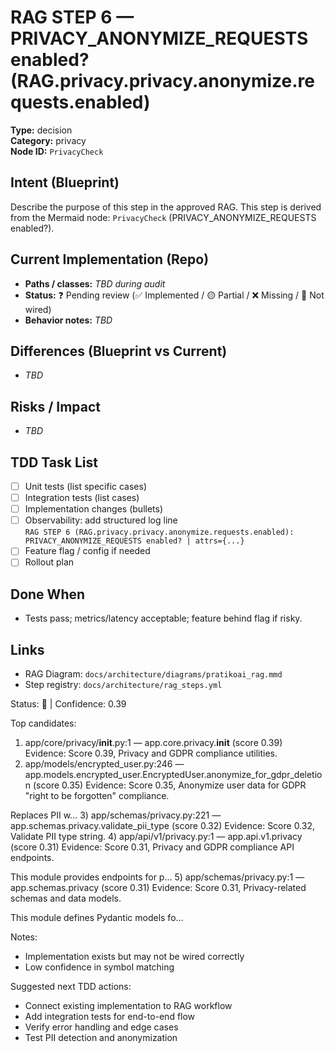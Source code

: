 # RAG STEP 6 — PRIVACY_ANONYMIZE_REQUESTS enabled? (RAG.privacy.privacy.anonymize.requests.enabled)

**Type:** decision  
**Category:** privacy  
**Node ID:** `PrivacyCheck`

## Intent (Blueprint)
Describe the purpose of this step in the approved RAG. This step is derived from the Mermaid node: `PrivacyCheck` (PRIVACY_ANONYMIZE_REQUESTS enabled?).

## Current Implementation (Repo)
- **Paths / classes:** _TBD during audit_
- **Status:** ❓ Pending review (✅ Implemented / 🟡 Partial / ❌ Missing / 🔌 Not wired)
- **Behavior notes:** _TBD_

## Differences (Blueprint vs Current)
- _TBD_

## Risks / Impact
- _TBD_

## TDD Task List
- [ ] Unit tests (list specific cases)
- [ ] Integration tests (list cases)
- [ ] Implementation changes (bullets)
- [ ] Observability: add structured log line  
  `RAG STEP 6 (RAG.privacy.privacy.anonymize.requests.enabled): PRIVACY_ANONYMIZE_REQUESTS enabled? | attrs={...}`
- [ ] Feature flag / config if needed
- [ ] Rollout plan

## Done When
- Tests pass; metrics/latency acceptable; feature behind flag if risky.

## Links
- RAG Diagram: `docs/architecture/diagrams/pratikoai_rag.mmd`
- Step registry: `docs/architecture/rag_steps.yml`


<!-- AUTO-AUDIT:BEGIN -->
Status: 🔌  |  Confidence: 0.39

Top candidates:
1) app/core/privacy/__init__.py:1 — app.core.privacy.__init__ (score 0.39)
   Evidence: Score 0.39, Privacy and GDPR compliance utilities.
2) app/models/encrypted_user.py:246 — app.models.encrypted_user.EncryptedUser.anonymize_for_gdpr_deletion (score 0.35)
   Evidence: Score 0.35, Anonymize user data for GDPR "right to be forgotten" compliance.

Replaces PII w...
3) app/schemas/privacy.py:221 — app.schemas.privacy.validate_pii_type (score 0.32)
   Evidence: Score 0.32, Validate PII type string.
4) app/api/v1/privacy.py:1 — app.api.v1.privacy (score 0.31)
   Evidence: Score 0.31, Privacy and GDPR compliance API endpoints.

This module provides endpoints for p...
5) app/schemas/privacy.py:1 — app.schemas.privacy (score 0.31)
   Evidence: Score 0.31, Privacy-related schemas and data models.

This module defines Pydantic models fo...

Notes:
- Implementation exists but may not be wired correctly
- Low confidence in symbol matching

Suggested next TDD actions:
- Connect existing implementation to RAG workflow
- Add integration tests for end-to-end flow
- Verify error handling and edge cases
- Test PII detection and anonymization
<!-- AUTO-AUDIT:END -->